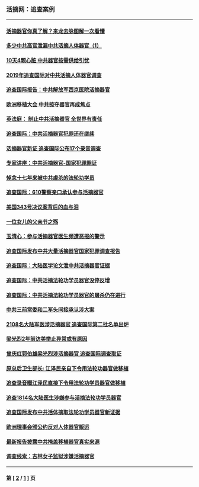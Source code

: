 ### 活摘网：追查案例
---
#### [活摘器官你真了解？来龙去脉图解一次看懂](../../pages/nf5880/n13013820.md?01300430) 
#### [多少中共高官泄漏中共活摘人体器官（1）](../../pages/nf5880/n12671234.md?01300430) 
#### [10天4颗心脏 中共器官按需供给引忧](../../pages/nf5880/n12326366.md?01300430) 
#### [2019年追查国际对中共活摘人体器官调查](../../pages/nf5880/n11917733.md?01300430) 
#### [追查国际报告：中共解放军西京医院活摘器官](../../pages/nf5880/n11838359.md?01300430) 
#### [欧洲移植大会 中共掠夺器官再成焦点](../../pages/nf5880/n11538883.md?01300430) 
#### [英法庭： 制止中共活摘器官 全世界有责任](../../pages/nf5880/n11330691.md?01300430) 
#### [追查国际：中共活摘器官犯罪还在继续](../../pages/nf5880/n11218301.md?01300430) 
#### [活摘器官新证 追查国际公布17个录音调查](../../pages/nf5880/n10897744.md?01300430) 
#### [专家讲座：中共活摘器官-国家犯罪罪证](../../pages/nf5880/n8828153.md?01300430) 
#### [悼念十七年来被中共虐杀的法轮功学员](../../pages/nf5880/n8124823.md?01300430) 
#### [追查国际：610警察亲口承认参与活摘器官](../../pages/nf5880/n8109067.md?01300430) 
#### [美国343号决议案背后的血与泪](../../pages/nf5880/n8020684.md?01300430) 
#### [一位女儿的父亲节之殇](../../pages/nf5880/n8014122.md?01300430) 
#### [玉清心：参与活摘器官医生频遭恶报的警示](../../pages/nf5880/n4637546.md?01300430) 
#### [追查国际发布中共大量活摘器官国家犯罪调查报告](../../pages/nf5880/n4613428.md?01300430) 
#### [追查国际：大陆医学论文泄中共活摘器官证据](../../pages/nf5880/n4608794.md?01300430) 
#### [追查国际：中共活摘法轮功学员器官没停反增](../../pages/nf5880/n4584075.md?01300430) 
#### [追查国际：中共活摘法轮功学员器官的屠杀仍在进行](../../pages/nf5880/n4299154.md?01300430) 
#### [中共三前常委和二军头间接承认涉大案](../../pages/nf5880/n4286244.md?01300430) 
#### [2108名大陆军医涉活摘器官 追查国际第二批名单出炉](../../pages/nf5880/n4284769.md?01300430) 
#### [梁光烈2年前访美举止异常或有原因](../../pages/nf5880/n4279686.md?01300430) 
#### [曾庆红郭伯雄梁光烈涉活摘器官 追查国际调查取证](../../pages/nf5880/n4278462.md?01300430) 
#### [原总后卫生部长: 江泽民亲自下令用法轮功器官做移植](../../pages/nf5880/n4263864.md?01300430) 
#### [追查录音曝江泽民直接下令用法轮功学员器官做移植](../../pages/nf5880/n4261268.md?01300430) 
#### [追查1814名大陆医生涉嫌参与活摘法轮功学员器官](../../pages/nf5880/n4259055.md?01300430) 
#### [追查国际发布中共活体摘取法轮功学员器官新证据](../../pages/nf5880/n4258255.md?01300430) 
#### [欧洲理事会颁公约反对人体器官贩运](../../pages/nf5880/n4206955.md?01300430) 
#### [最新报告披露中共掩盖移植器官真实来源](../../pages/nf5880/n4140084.md?01300430) 
#### [调查线索：吉林女子监狱涉嫌活摘器官](../../pages/nf5880/n4044366.md?01300430) 

---
#### 第 [ [2](./2.md?01300430) / [1](./1.md?01300430) ] 页
